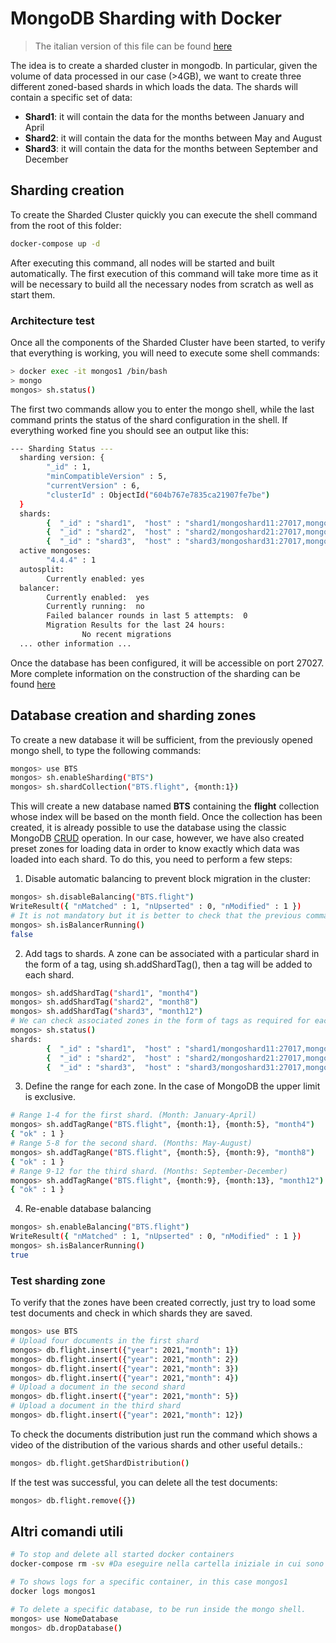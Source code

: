 # MongoDB Sharding with Docker
>The italian version of this file can be found [here](./README_ItalianVersion.md)

The idea is to create a sharded cluster in mongodb. In particular, given the volume of data processed in our case (>4GB), we want to create three different zoned-based shards in which loads  the data. The shards will contain a specific set of data:
- **Shard1**: it will contain the data for the months between January and April
- **Shard2**: it will contain the data for the months between May and August
- **Shard3**: it will contain the data for the months between September and December 

## Sharding creation
To create the Sharded Cluster quickly you can execute the shell command from the root of this folder: 
```sh
docker-compose up -d
```
After executing this command, all nodes will be started and built automatically. The first execution of this command will take more time as it will be necessary to build all the necessary nodes from scratch as well as start them. 

### Architecture test
Once all the components of the Sharded Cluster have been started, to verify that everything is working, you will need to execute some shell commands: 
```sh
> docker exec -it mongos1 /bin/bash
> mongo
mongos> sh.status()
```
The first two commands allow you to enter the mongo shell, while the last command prints the status of the shard configuration in the shell.
If everything worked fine you should see an output like this: 
```sh
--- Sharding Status ---
  sharding version: {
        "_id" : 1,
        "minCompatibleVersion" : 5,
        "currentVersion" : 6,
        "clusterId" : ObjectId("604b767e7835ca21907fe7be")
  }
  shards:
        {  "_id" : "shard1",  "host" : "shard1/mongoshard11:27017,mongoshard12:27017,mongoshard13:27017",  "state" : 1,}
        {  "_id" : "shard2",  "host" : "shard2/mongoshard21:27017,mongoshard22:27017,mongoshard23:27017",  "state" : 1}
        {  "_id" : "shard3",  "host" : "shard3/mongoshard31:27017,mongoshard32:27017,mongoshard33:27017",  "state" : 1 }
  active mongoses:
        "4.4.4" : 1
  autosplit:
        Currently enabled: yes
  balancer:
        Currently enabled:  yes
        Currently running:  no
        Failed balancer rounds in last 5 attempts:  0
        Migration Results for the last 24 hours:
                No recent migrations
  ... other information ...
```

Once the database has been configured, it will be accessible on port 27027.
More complete information on the construction of the sharding can be found [here](https://github.com/kayne87/mongodb-sharding-docker)

## Database creation and sharding zones 
To create a new database it will be sufficient, from the previously opened mongo shell, to type the following commands: 
```sh
mongos> use BTS
mongos> sh.enableSharding("BTS")
mongos> sh.shardCollection("BTS.flight", {month:1})
```
This will create a new database named **BTS** containing the **flight** collection whose index will be based on the month field.
Once the collection has been created, it is already possible to use the database using the classic MongoDB [CRUD](https://docs.mongodb.com/manual/crud/) operation.
In our case, however, we have also created preset zones for loading data in order to know exactly which data was loaded into each shard. To do this, you need to perform a few steps:

1. Disable automatic balancing to prevent block migration in the cluster: 
```sh
mongos> sh.disableBalancing("BTS.flight")
WriteResult({ "nMatched" : 1, "nUpserted" : 0, "nModified" : 1 })
# It is not mandatory but it is better to check that the previous command was successful 
mongos> sh.isBalancerRunning()
false
```
2. Add tags to shards. A zone can be associated with a particular shard in the form of a tag, using sh.addShardTag(), then a tag will be added to each shard. 
```sh
mongos> sh.addShardTag("shard1", "month4")
mongos> sh.addShardTag("shard2", "month8")
mongos> sh.addShardTag("shard3", "month12")
# We can check associated zones in the form of tags as required for each shard
mongos> sh.status()
shards:
        {  "_id" : "shard1",  "host" : "shard1/mongoshard11:27017,mongoshard12:27017,mongoshard13:27017",  "state" : 1,  "tags" : [ "month4" ] }
        {  "_id" : "shard2",  "host" : "shard2/mongoshard21:27017,mongoshard22:27017,mongoshard23:27017",  "state" : 1,  "tags" : [ "month8" ] }
        {  "_id" : "shard3",  "host" : "shard3/mongoshard31:27017,mongoshard32:27017,mongoshard33:27017",  "state" : 1,  "tags" : [ "month12" ] }
```
3. Define the range for each zone. In the case of MongoDB the upper limit is exclusive. 
```sh
# Range 1-4 for the first shard. (Month: January-April)
mongos> sh.addTagRange("BTS.flight", {month:1}, {month:5}, "month4")
{ "ok" : 1 }
# Range 5-8 for the second shard. (Months: May-August)
mongos> sh.addTagRange("BTS.flight", {month:5}, {month:9}, "month8")
{ "ok" : 1 }
# Range 9-12 for the third shard. (Months: September-December) 
mongos> sh.addTagRange("BTS.flight", {month:9}, {month:13}, "month12")
{ "ok" : 1 }
```
4. Re-enable database balancing 
```sh
mongos> sh.enableBalancing("BTS.flight")
WriteResult({ "nMatched" : 1, "nUpserted" : 0, "nModified" : 1 })
mongos> sh.isBalancerRunning()
true
```
### Test sharding zone
To verify that the zones have been created correctly, just try to load some test documents and check in which shards they are saved. 
```sh
mongos> use BTS
# Upload four documents in the first shard
mongos> db.flight.insert({"year": 2021,"month": 1})
mongos> db.flight.insert({"year": 2021,"month": 2})
mongos> db.flight.insert({"year": 2021,"month": 3})
mongos> db.flight.insert({"year": 2021,"month": 4})
# Upload a document in the second shard
mongos> db.flight.insert({"year": 2021,"month": 5})
# Upload a document in the third shard
mongos> db.flight.insert({"year": 2021,"month": 12})
```
To check the documents distribution just run the command which shows a video of the distribution of the various shards and other useful details.: 
```sh
mongos> db.flight.getShardDistribution()
```
If the test was successful, you can delete all the test documents: 
```sh
mongos> db.flight.remove({})
```

## Altri comandi utili
```sh
# To stop and delete all started docker containers 
docker-compose rm -sv #Da eseguire nella cartella iniziale in cui sono stati avviati!

# To shows logs for a specific container, in this case mongos1
docker logs mongos1

# To delete a specific database, to be run inside the mongo shell. 
mongos> use NomeDatabase
mongos> db.dropDatabase()
```

